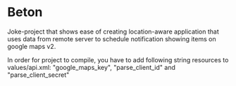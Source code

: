 Beton
=====

Joke-project that shows ease of creating location-aware application that uses data from remote server to schedule notification showing items on google maps v2.

In order for project to compile, you have to add following string resources to values/api.xml:
"google_maps_key", "parse_client_id" and "parse_client_secret"
